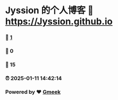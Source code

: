# Jyssion 的个人博客 :link: https://Jyssion.github.io 
### :page_facing_up: [1](https://Jyssion.github.io/tag.html) 
### :speech_balloon: 0 
### :hibiscus: 15 
### :alarm_clock: 2025-01-11 14:42:14 
### Powered by :heart: [Gmeek](https://github.com/Meekdai/Gmeek)

